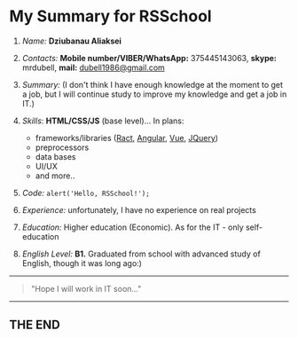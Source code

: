 # My Summary for RSSchool

1. *Name:* **Dziubanau Aliaksei**
2. *Contacts:* **Mobile number/VIBER/WhatsApp:** 375445143063, **skype:** mrdubell, **mail:** dubell1986@gmail.com
3. *Summary:* (I don't think I have enough knowledge at the moment to get a job, but I will continue study to improve my knowledge and get a job in IT.)

4. *Skills*: **HTML/CSS/JS** (base level)... In plans:  
    - frameworks/libraries ([Ract](https://reactjs.org/), [Angular](https://angular.io/), [Vue](https://vuejs.org/), [JQuery](https://jquery.com/))
    - preprocessors
    - data bases
    - UI/UX
    - and more..

5. *Code:* `alert('Hello, RSSchool!');`
6. *Experience:* unfortunately, I have no experience on real projects 

7. *Education:* Higher education (Economic). As for the IT - only self-education
8. *English Level:* **B1.** Graduated from school with advanced study of English, though it was long ago:)
___


> "Hope I will work in IT soon..." 

___
## THE END
